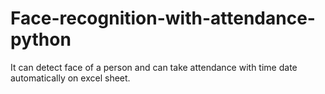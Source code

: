 # Face-recognition-with-attendance-python
It can detect face of a person and can take attendance with time date automatically on excel sheet.
